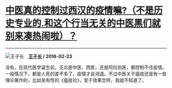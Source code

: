 # [中医真的控制过西汉的疫情嘛?（不是历史专业的.和这个行当无关的中医黑们就别来凑热闹啦）？](https://www.zhihu.com/answer/87721546)

-----------------------------------------------------------------------------------------

![王子长](https://pic4.zhimg.com/da8e974dc.jpg?source=1940ef5c "王子长")&emsp;**[王子长](https://www.zhihu.com/people/wang-jun-jia-54) / 2016-02-23**

没有，在现代医学诞生前，无论是中医、西医，还是阿拉伯医，都控制不住疫情。一般情况下，都是人死的差不多了，疫情才会消退。不过中医关于瘟疫还是有一些理论著作的，比如吴有性的《瘟疫论》，至于效果怎样，我就不知道了。